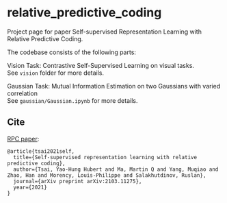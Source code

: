 # relative_predictive_coding
Project page for paper Self-supervised Representation Learning with Relative Predictive Coding.  

The codebase consists of the following parts: 

Vision Task: Contrastive Self-Supervised Learning on visual tasks.  
See `vision` folder for more details.  

Gaussian Task:  Mutual Information Estimation on two Gaussians with varied correlation  
See `gaussian/Gaussian.ipynb` for more details.  

## Cite

[RPC paper](https://arxiv.org/abs/2103.11275):

```
@article{tsai2021self,
  title={Self-supervised representation learning with relative predictive coding},
  author={Tsai, Yao-Hung Hubert and Ma, Martin Q and Yang, Muqiao and Zhao, Han and Morency, Louis-Philippe and Salakhutdinov, Ruslan},
  journal={arXiv preprint arXiv:2103.11275},
  year={2021}
}
```

